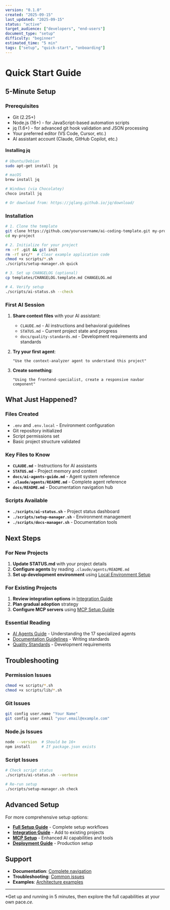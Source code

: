 ```yaml
---
version: "0.1.0"
created: "2025-09-15"
last_updated: "2025-09-15"
status: "active"
target_audience: ["developers", "end-users"]
document_type: "setup"
difficulty: "beginner"
estimated_time: "5 min"
tags: ["setup", "quick-start", "onboarding"]
---
```


# Quick Start Guide

## 5-Minute Setup

### Prerequisites
- Git (2.25+)
- Node.js (16+) - for JavaScript-based automation scripts
- jq (1.6+) - for advanced git hook validation and JSON processing
- Your preferred editor (VS Code, Cursor, etc.)
- AI assistant account (Claude, GitHub Copilot, etc.)

#### Installing jq
```bash
# Ubuntu/Debian
sudo apt-get install jq

# macOS
brew install jq

# Windows (via Chocolatey)
choco install jq

# Or download from: https://jqlang.github.io/jq/download/
```

### Installation

```bash
# 1. Clone the template
git clone https://github.com/yourusername/ai-coding-template.git my-project
cd my-project

# 2. Initialize for your project
rm -rf .git && git init
rm -rf src/*  # Clear example application code
chmod +x scripts/*.sh
./scripts/setup-manager.sh quick

# 3. Set up CHANGELOG (optional)
cp templates/CHANGELOG.template.md CHANGELOG.md

# 4. Verify setup
./scripts/ai-status.sh --check
```

### First AI Session

1. **Share context files** with your AI assistant:
   - `CLAUDE.md` - AI instructions and behavioral guidelines
   - `STATUS.md` - Current project state and progress
   - `docs/quality-standards.md` - Development requirements and standards

2. **Try your first agent**:
   ```
   "Use the context-analyzer agent to understand this project"
   ```

3. **Create something**:
   ```
   "Using the frontend-specialist, create a responsive navbar component"
   ```

## What Just Happened?

### Files Created
- `.env` and `.env.local` - Environment configuration
- Git repository initialized
- Script permissions set
- Basic project structure validated

### Key Files to Know
- **`CLAUDE.md`** - Instructions for AI assistants
- **`STATUS.md`** - Project memory and context
- **`docs/ai-agents-guide.md`** - Agent system reference
- **`.claude/agents/README.md`** - Complete agent reference
- **`docs/README.md`** - Documentation navigation hub

### Scripts Available
- **`./scripts/ai-status.sh`** - Project status dashboard
- **`./scripts/setup-manager.sh`** - Environment management
- **`./scripts/docs-manager.sh`** - Documentation tools

## Next Steps

### For New Projects
1. **Update STATUS.md** with your project details
2. **Configure agents** by reading `.claude/agents/README.md`
3. **Set up development environment** using [Local Environment Setup](../guides/implementation/environment-setup.md)

### For Existing Projects
1. **Review integration options** in [Integration Guide](./integration-guide.md)
2. **Plan gradual adoption** strategy
3. **Configure MCP servers** using [MCP Setup Guide](./mcp-setup.md)

### Essential Reading
- [AI Agents Guide](../ai-agents-guide.md) - Understanding the 17 specialized agents
- [Documentation Guidelines](../documentation-guidelines.md) - Writing standards
- [Quality Standards](../quality-standards.md) - Development requirements

## Troubleshooting

### Permission Issues
```bash
chmod +x scripts/*.sh
chmod +x scripts/lib/*.sh
```

### Git Issues
```bash
git config user.name "Your Name"
git config user.email "your.email@example.com"
```

### Node.js Issues
```bash
node --version  # Should be 16+
npm install     # If package.json exists
```

### Script Issues
```bash
# Check script status
./scripts/ai-status.sh --verbose

# Re-run setup
./scripts/setup-manager.sh check
```

## Advanced Setup

For more comprehensive setup options:

- **[Full Setup Guide](./README.md)** - Complete setup workflows
- **[Integration Guide](./integration-guide.md)** - Add to existing projects
- **[MCP Setup](./mcp-setup.md)** - Enhanced AI capabilities and tools
- **[Deployment Guide](./deployment-guide.md)** - Production setup

## Support

- **Documentation**: [Complete navigation](../README.md)
- **Troubleshooting**: [Common issues](../troubleshooting.md)
- **Examples**: [Architecture examples](../../technical/architecture/examples/)

---

*Get up and running in 5 minutes, then explore the full capabilities at your own pace.*ce.*